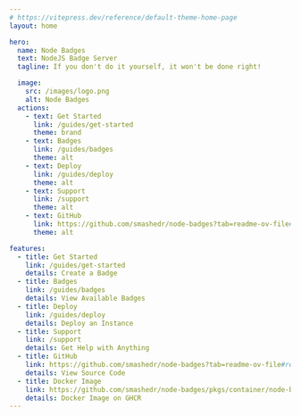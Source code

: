 ```yaml
---
# https://vitepress.dev/reference/default-theme-home-page
layout: home

hero:
  name: Node Badges
  text: NodeJS Badge Server
  tagline: If you don't do it yourself, it won't be done right!

  image:
    src: /images/logo.png
    alt: Node Badges
  actions:
    - text: Get Started
      link: /guides/get-started
      theme: brand
    - text: Badges
      link: /guides/badges
      theme: alt
    - text: Deploy
      link: /guides/deploy
      theme: alt
    - text: Support
      link: /support
      theme: alt
    - text: GitHub
      link: https://github.com/smashedr/node-badges?tab=readme-ov-file#readme
      theme: alt

features:
  - title: Get Started
    link: /guides/get-started
    details: Create a Badge
  - title: Badges
    link: /guides/badges
    details: View Available Badges
  - title: Deploy
    link: /guides/deploy
    details: Deploy an Instance
  - title: Support
    link: /support
    details: Get Help with Anything
  - title: GitHub
    link: https://github.com/smashedr/node-badges?tab=readme-ov-file#readme
    details: View Source Code
  - title: Docker Image
    link: https://github.com/smashedr/node-badges/pkgs/container/node-badges
    details: Docker Image on GHCR
---
```

